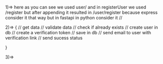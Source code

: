 1)=> here as you can see we used user/ and in registerUser we used /register but after appending it resulted in /user/register because express consider it that way but in fastapi in python consider it //

2)=> {
        // get data
    // validate data
    // check if already exists
    // create user in db
    // create a verification token
    // save in db
    // send email to user with verification link
    // send sucess status

}

3)=> 